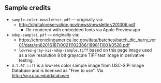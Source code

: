 ## Sample credits

* `sample-color-newsletter.pdf` — originally via:
  - http://digitalpreservation.gov/news/newsletter/201306.pdf
    - Re-rendered with embedded fonts via Apple Preview.app
* `ndnp-sample1.pdf` — originally via:
  - https://chroniclingamerica.loc.gov/data/batches/batch_dlc_harry_ver01/data/sn82016187/00211102366/1898111001/0528.pdf
  - `lowres-gray-via-ndnp-sample.tiff` based on this page image used as a
     low resolution 8 bit grayscale TIFF test image in derivative testing.
* `4.1.07.tiff` is a low-res color sample image from USC-SIPI Image Database
   and is licensed as "Free to use".  Via http://sipi.usc.edu/database/
